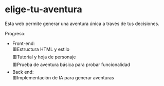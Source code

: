 # elige-tu-aventura
Esta web permite generar una aventura única a través de tus decisiones.

Progreso:
- Front-end:<br>
  🟥Estructura HTML y estilo <br>
  🟥Tutorial y hoja de personaje <br>
  🟥Prueba de aventura básica para probar funcionalidad <br>
- Back end:<br>
  🟥Implementación de IA para generar aventuras
